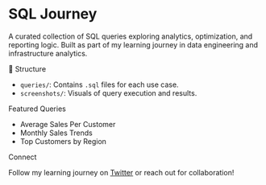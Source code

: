 # SQL Journey

A curated collection of SQL queries exploring analytics, optimization, and reporting logic. Built as part of my learning journey in data engineering and infrastructure analytics.

 📁 Structure

- `queries/`: Contains `.sql` files for each use case.
- `screenshots/`: Visuals of query execution and results.

Featured Queries

- Average Sales Per Customer
- Monthly Sales Trends
- Top Customers by Region


Connect

Follow my learning journey on [Twitter](https://twitter.com/yourhandle) or reach out for collaboration!
